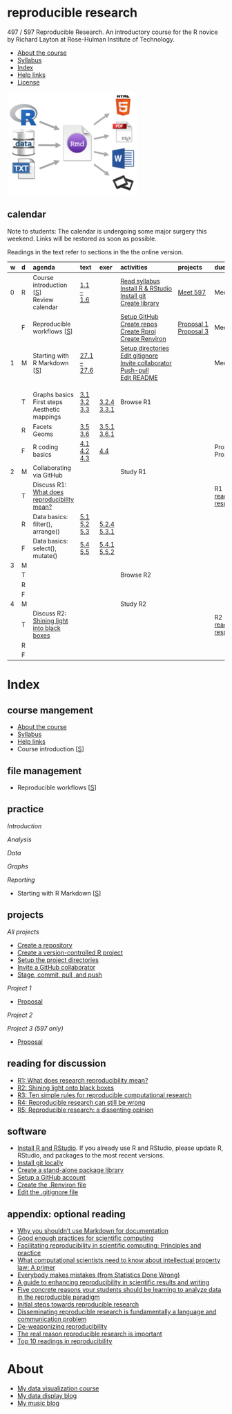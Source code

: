 
# reproducible research

497 / 597 Reproducible Research. An introductory course for the R novice
by Richard Layton at Rose-Hulman Institute of Technology.

  - [About the course](cm/cm0001_about-the-course.md)  
  - [Syllabus](cm/cm0003_syllabus.md)
  - [Index](#index)
  - [Help links](cm/cm0004_getting-help.md)  
  - [License](LICENSE.md)

<!-- - [Project due dates](cm/cm002a_deadlines.md)  -->

![](resources/images/rr-flow-2.png)

## calendar

Note to students: The calendar is undergoing some major surgery this
weekend. Links will be restored as soon as possible.

Readings in the text refer to sections in the the online
version.

| w | d | agenda                                                                                                         | text                                                                                                                                                                                                               | exer                                                                                                                                                | activities                                                                                                                                                                                                     | projects                                                                                 | due                                                            |
| :- | :- | :------------------------------------------------------------------------------------------------------------- | :----------------------------------------------------------------------------------------------------------------------------------------------------------------------------------------------------------------- | :-------------------------------------------------------------------------------------------------------------------------------------------------- | :------------------------------------------------------------------------------------------------------------------------------------------------------------------------------------------------------------- | :--------------------------------------------------------------------------------------- | :------------------------------------------------------------- |
| 0 | R | Course introduction \[[S](slides/cm4001_introduction.pdf)\]<br>Review calendar                                 | [1.1 – 1.6](http://r4ds.had.co.nz/introduction.html)                                                                                                                                                               | []()                                                                                                                                                | [Read syllabus](cm/cm0003_syllabus.md)<br>[Install R & RStudio](cm/cm1001_install-R-RStudio.md)<br>[Install git](cm/cm1002_install-git.md)<br>[Create library](cm/cm1003_library.md)                           | [Meet 597](cm/cm3301_project-3_start.md)                                                 | Meet 597                                                       |
|   | F | Reproducible workflows \[[S](slides/cm4002_principles.pdf)\]                                                   | []()                                                                                                                                                                                                               | []()                                                                                                                                                | [Setup GitHub](cm/cm1004_setup-github.md)<br>[Create repos](cm/cm1005_create-repo.md)<br>[Create Rproj](cm/cm1006_setup-Rproj.md)<br>[Create Renviron](cm/cm1007_Renviron.md)                                  | [Proposal 1](cm/cm3101_project-1_start.md)<br>[Proposal 3](cm/cm3301_project-3_start.md) | Meet 597                                                       |
| 1 | M | Starting with R Markdown \[[S](slides/cm4003_rmarkdown.pdf)\]                                                  | [27.1 – 27.6](http://r4ds.had.co.nz/r-markdown.html)                                                                                                                                                               | [](http://r4ds.had.co.nz)                                                                                                                           | [Setup directories](cm/cm1008_setup-directories.md)<br>[Edit gitignore](cm/cm1009_gitignore.md)<br>[Invite collaborator](cm/cm1010_invite-collab.md)<br>[Push-pull](cm/cm1011_push-pull.md)<br>[Edit README]() | <br>                                                                                     | Meet 597                                                       |
|   | T | <br>Graphs basics<br>First steps<br>Aesthetic mappings                                                         | [3.1](http://r4ds.had.co.nz/data-visualisation.html#introduction-1)<br>[3.2](http://r4ds.had.co.nz/data-visualisation.html#first-steps)<br>[3.3](http://r4ds.had.co.nz/data-visualisation.html#aesthetic-mappings) | []()<br>[3.2.4](http://r4ds.had.co.nz/data-visualisation.html#introduction-1)<br>[3.3.1](http://r4ds.had.co.nz/data-visualisation.html#exercises-1) | Browse R1                                                                                                                                                                                                      | []()                                                                                     | []()                                                           |
|   | R | Facets<br>Geoms                                                                                                | [3.5](http://r4ds.had.co.nz/data-visualisation.html#facets)<br>[3.6](http://r4ds.had.co.nz/data-visualisation.html#geometric-objects)                                                                              | [3.5.1](http://r4ds.had.co.nz/data-visualisation.html#exercises-2)<br>[3.6.1](http://r4ds.had.co.nz/data-visualisation.html#exercises-3)            | []()                                                                                                                                                                                                           | []()                                                                                     | []()                                                           |
|   | F | R coding basics                                                                                                | [4.1](http://r4ds.had.co.nz/workflow-basics.html)<br>[4.2](http://r4ds.had.co.nz/workflow-basics.html#whats-in-a-name)<br>[4.3](http://r4ds.had.co.nz/workflow-basics.html#calling-functions)                      | [4.4](http://r4ds.had.co.nz/workflow-basics.html#practice)                                                                                          | []()                                                                                                                                                                                                           | []()                                                                                     | Proposal 1<br>Proposal 3                                       |
| 2 | M | Collaborating via GitHub                                                                                       | [](http://r4ds.had.co.nz)                                                                                                                                                                                          | [](http://r4ds.had.co.nz)                                                                                                                           | Study R1                                                                                                                                                                                                       | []()                                                                                     | []()                                                           |
|   | T | Discuss R1: [What does reproducibility mean?](resources/readings/2016-Goodman-et-al-what-does-RR-mean.pdf)     | [](http://r4ds.had.co.nz)                                                                                                                                                                                          | [](http://r4ds.had.co.nz)                                                                                                                           | []()                                                                                                                                                                                                           | []()                                                                                     | R1 [reading response](resources/readings/reading-response.pdf) |
|   | R | Data basics: filter(), arrange()                                                                               | [5.1](http://r4ds.had.co.nz/transform.html#introduction-2)<br>[5.2](http://r4ds.had.co.nz/transform.html#filter-rows-with-filter)<br>[5.3](http://r4ds.had.co.nz/transform.html#arrange-rows-with-arrange)         | []()<br>[5.2.4](http://r4ds.had.co.nz/transform.html#exercises-7)<br>[5.3.1](http://r4ds.had.co.nz/transform.html#exercises-8)                      | []()                                                                                                                                                                                                           | []()                                                                                     | []()                                                           |
|   | F | Data basics: select(), mutate()                                                                                | [5.4](http://r4ds.had.co.nz/transform.html#select)<br>[5.5](http://r4ds.had.co.nz/transform.html#add-new-variables-with-mutate)                                                                                    | [5.4.1](http://r4ds.had.co.nz/transform.html#exercises-9)<br>[5.5.2](http://r4ds.had.co.nz/transform.html#exercises-10)                             | []()                                                                                                                                                                                                           | []()                                                                                     | []()                                                           |
| 3 | M | []()                                                                                                           | [](http://r4ds.had.co.nz)                                                                                                                                                                                          | [](http://r4ds.had.co.nz)                                                                                                                           | []()                                                                                                                                                                                                           | []()                                                                                     | []()                                                           |
|   | T | []()                                                                                                           | [](http://r4ds.had.co.nz)                                                                                                                                                                                          | [](http://r4ds.had.co.nz)                                                                                                                           | Browse R2                                                                                                                                                                                                      | []()                                                                                     | []()                                                           |
|   | R | []()                                                                                                           | [](http://r4ds.had.co.nz)                                                                                                                                                                                          | [](http://r4ds.had.co.nz)                                                                                                                           | []()                                                                                                                                                                                                           | []()                                                                                     | []()                                                           |
|   | F | []()                                                                                                           | [](http://r4ds.had.co.nz)                                                                                                                                                                                          | [](http://r4ds.had.co.nz)                                                                                                                           | []()                                                                                                                                                                                                           | []()                                                                                     | []()                                                           |
| 4 | M | []()                                                                                                           | [](http://r4ds.had.co.nz)                                                                                                                                                                                          | [](http://r4ds.had.co.nz)                                                                                                                           | Study R2                                                                                                                                                                                                       | []()                                                                                     | []()                                                           |
|   | T | Discuss R2: [Shining light into black boxes](resources/readings/2012-Morin-Shining-light-into-black-boxes.pdf) | [](http://r4ds.had.co.nz)                                                                                                                                                                                          | [](http://r4ds.had.co.nz)                                                                                                                           | []()                                                                                                                                                                                                           | []()                                                                                     | R2 [reading response](resources/readings/reading-response.pdf) |
|   | R | []()                                                                                                           | [](http://r4ds.had.co.nz)                                                                                                                                                                                          | [](http://r4ds.had.co.nz)                                                                                                                           | []()                                                                                                                                                                                                           | []()                                                                                     | []()                                                           |
|   | F | []()                                                                                                           | [](http://r4ds.had.co.nz)                                                                                                                                                                                          | [](http://r4ds.had.co.nz)                                                                                                                           | []()                                                                                                                                                                                                           | []()                                                                                     | []()                                                           |

# Index

## course mangement

  - [About the course](cm/cm0001_about-the-course.md)
  - [Syllabus](cm/cm0003_syllabus.md)  
  - [Help links](cm/cm0004_getting-help.md)
  - Course introduction \[[S](slides/cm4001_introduction.pdf)\]

## file management

  - Reproducible workflows
\[[S](slides/cm4002_principles.pdf)\]

## practice

*Introduction*

<!-- - [Learn R by doing](practice_work/exercises/8001_practice-work-setup.md) [Rmd 01-1]  -->

*Analysis*

*Data*

*Graphs*

<!-- - [Graph basics 1](practice_work/exercises/8002_graphs_3-1-3-2.md) (text p. 1-12) [Rmd 01-2] -->

*Reporting*

  - Starting with R Markdown \[[S](slides/cm4003_rmarkdown.pdf)\]

## projects

*All projects*

  - [Create a repository](cm/cm1005_create-repo.md)
  - [Create a version-controlled R project](cm/cm1006_setup-Rproj.md)
  - [Setup the project directories](cm/cm1008_setup-directories.md)
  - [Invite a GitHub collaborator](cm/cm1010_invite-collab.md)
  - [Stage, commit, pull, and push](cm/cm1011_push-pull.md)

*Project 1*

  - [Proposal](cm/cm3101_project-1_start.md)

*Project 2*

*Project 3 (597 only)*

  - [Proposal](cm/cm3301_project-3_start.md)

## reading for discussion

  - [R1: What does research reproducibility
    mean?](resources/readings/2016-Goodman-et-al-what-does-RR-mean.pdf)  
  - [R2: Shining light onto black
    boxes](resources/readings/2012-Morin-Shining-light-into-black-boxes.pdf)  
  - [R3: Ten simple rules for reproducible computational
    research](resources/readings/2013-Sandve-et-al-Ten-simple-rules.pdf)  
  - [R4: Reproducible research can still be
    wrong](resources/readings/2015-Leek-Peng-RR-can-still-be-wrong.pdf)  
  - [R5: Reproducible research: a dissenting
    opinion](resources/readings/2012-Drummond-RR-dissenting-opinion.pdf)

## software

  - [Install R and RStudio](cm/cm1001_install-R-RStudio.md). If you
    already use R and RStudio, please update R, RStudio, and packages to
    the most recent versions.
  - [Install git locally](cm/cm1002_install-git.md)
  - [Create a stand-alone package library](cm/cm1003_library.md)
  - [Setup a GitHub account](cm/cm1004_setup-github.md)
  - [Create the .Renviron file](cm/cm1007_Renviron.md)
  - [Edit the .gitignore
file](cm/cm1009_gitignore.md)

<!-- - [Set up an R Project](cm/cm0011_setup-R-project.md)   -->

<!-- - Install the [tidyverse](https://www.tidyverse.org)   -->

<!-- #################################################### -->

<!-- ## reading -->

<!-- *week 0* -->

<!-- - [Calibration report](resources/readings/calibration-report.pdf) in class  -->

<!-- - Preface, pp. ix--xxv.  ([1.1--1.8 online](http://r4ds.had.co.nz/introduction.html))  -->

<!-- - R Markdown, pp. 423--426. ([27.1 &  27.2 online](http://r4ds.had.co.nz/r-markdown.html))  -->

<!-- *Tips* -->

<!-- - If you Google for help, avoid out-of-date advice by setting the Google Tools > Anytime > Past year  -->

<!-- - When installing R and RStudio for the first time, make sure you login as an administrator (localmgr on Windows)   -->

<!-- - Follow the instructions slowly and deliberately  -->

<!-- *Project assignments* -->

<!-- - [Project 3 getting started](cm/cm7301_project-3_start.md) ME 597 students only -->

<!-- ## week 1 -->

<!-- *Project assignments* -->

<!-- - [Project 1 getting started](cm/cm7101_project-1_start.md)  -->

<!-- ## week 2 -->

<!-- ## week 3 -->

<!-- ## week 4 -->

<!-- *Course management* -->

<!-- *Reading assigments* -->

<!-- *File management* -->

<!-- *Data* -->

<!-- *Analysis* -->

<!-- *Graphs* -->

<!-- *Tutorials* -->

<!-- *Project assignments* -->

<!-- *Reporting* -->

<!-- *Lecture slides* -->

<!-- ## week 1 -->

<!-- Reading: Chapters 2 & 3 and *Having Git ignore files* (p.99).   -->

<!-- - [Three principles of reproducibility](slides/slides003_start-report.pdf) [slides]   -->

<!-- File management  -->

<!-- - [Having Git ignore files](cm/cm008_project-1_gitignore.md)  -->

<!-- Project 1 tutorials  -->

<!-- - [Project 1 overview](cm/cm004_project-1_overview.md)  -->

<!-- - [Initialize the project](cm/cm005_project-1_initialize.md)  -->

<!-- - [Download resource and data files](cm/cm006_project-1_downloads.md)  -->

<!-- - [Start your first script](cm/cm007_project-1_first-script.md)  -->

<!-- - [Explore the data](cm/cm009_project-1_explore-data.md)  -->

<!-- - [Tidy the data](cm/cm010_project-1_tidy-data.md)  -->

<!-- ## week 2 -->

<!-- Reading: Section 11.2  -->

<!-- Project 1 tutorials  -->

<!-- - [Visually check the data](cm/cm011_project-1_graph-first-look.md)  -->

<!-- - [Perform a linear regression](cm/cm012_project-1_regression.md)  -->

<!-- - [Create the calibration graph](cm/cm013_project-1_graph-better.md)  -->

<!-- - [Write the client report](cm/cm015_project-1_report.md)  -->

<!-- - [When the data change](cm/cm017_project-1_data-change.md)  -->

<!-- - [Adding references to a report](cm/cm018_project-1_references.md)  -->

<!-- - [Project 1: Wrap-up](cm/cm049_project-1_wrapup.md)  -->

<!-- Optional   -->

<!-- - [Graph extras](cm/cm014_project-1_graph-extras.md)  -->

<!-- - [Preparing a report for transmittal](cm/cm016_project-1_report-transmittal.md)  -->

<!-- ## week 3 -->

<!-- Reading: Sections 6.2 and 6.3  -->

<!-- Tutorials  -->

<!-- - [Getting data into R](cm/cm020_getting-data-into-R.md)  -->

<!-- - [Reshaping data from wide to long form](cm/cm021_reshaping-data.md)  -->

<!-- - [Visual interpretation of the gather function](slides/slides004_visual-gather.pdf)  [slides]  -->

<!-- Project  -->

<!-- - [Initialize project 2](cm/cm019_project-2_start.md)  -->

<!-- ## week 4  -->

<!-- Reading: Chapter 7  -->

<!-- Tutorials  -->

<!-- - [Review of tools for preparing data](cm/cm022_review-data-prep.md)  -->

<!-- - [Start a new "practiceR" project](cm/cm023_practiceR.md)  -->

<!-- - [practiceR: Get a handle on your data (7.1.1)](cm/cm024_ch07_handle-on-data.md)  -->

<!-- - [practiceR: Reshaping data (7.1.2)](cm/cm025_ch07_reshaping-data.md)  -->

<!-- - [practiceR: More data prep skills (7.1.3, 4, 6, 7)](cm/cm026_ch07_more-data-prep.md)  -->

<!-- - [practiceR: Subsetting (7.1.5)](cm/cm028_ch07_subsetting.md)  -->

<!-- Project  -->

<!-- - [Project 2 collaboration assignment](cm/cm027_project-2_reviewers.md)  -->

<!-- ## week 5  -->

<!-- Reading: Sections 5.3 and 5.4  -->

<!-- Project  -->

<!-- - [GitHub: Collaborating](cm/cm029_collaborating-github.md)  -->

<!-- - [GitHub: Managing changes and conflicts](cm/cm030_change-conflict-revert.md)  -->

<!-- - [Comprehensive checklist for reproducibility](http://ropensci.github.io/reproducibility-guide/sections/checklist/)  -->

<!-- ## week 6  -->

<!-- Reading: Sections 4.1, 4.2, and 4.3     -->

<!-- Tutorials  -->

<!-- - [Graph tour overview](cm/cm034_graph-tour-overview.md)   -->

<!-- - [practiceR: Dot plot](cm/cm035_dot-plot.md)  -->

<!-- - [practiceR: Introduction to factors](cm/cm032_factors.md)  -->

<!-- - [practiceR: Working with factors](cm/cm033_working-with-factors.md)  -->

<!-- File management   -->

<!-- - [Deleting unnecessary files](cm/cm037_unlink-files.md)  -->

<!-- Project  -->

<!-- - [Project 2: Wrap-up](cm/cm040_project-2_wrapup.md)  -->

<!-- - [Project 3: Abstracts.](cm/cm031_project-3-descriptions.md)  -->

<!-- - [Project 3: Getting started](cm/cm037_project-3_collabs.md) -->

<!-- ## week 7  -->

<!-- Reading: Sections 9.1, 9.2.2, and 9.3.1     -->

<!-- Reading for class discussion: [Naming things](https://rawgit.com/Reproducible-Science-Curriculum/rr-organization1/master/organization-01-slides.html#1) (a slide presentation) and Hadley Wickham's [Style guide](http://adv-r.had.co.nz/Style.html) -->

<!-- Tutorials  -->

<!-- - [practiceR: Histogram](cm/cm036_histogram.md)  -->

<!-- - [practiceR: Line graph](cm/cm045_line-graph.md)  -->

<!-- Reporting  -->

<!-- - [Controlling Word styles](cm/cm041_word-styles.md)  -->

<!-- File management  -->

<!-- - [Fixing the .Rproj won't launch problem](cm/cm043_rstudio_Rproj-not-open.md)  -->

<!-- - [Preventable version control conflicts](cm/cm044_preventable-vc-conflicts.md)  -->

<!-- ## week 8  -->

<!-- Reading: Sections 10.1.2, 10.2, and 10.4     -->

<!-- Tutorials  -->

<!-- - [practiceR: Scatterplot](cm/cm046_scatterplot.md)  -->

<!-- - [practiceR: Data grouping](cm/cm047_data-grouping.md)  -->

<!-- - [practiceR: Data joining](cm/cm048_data-joining.md)  -->

<!-- ## week 9  -->

<!-- Reading: Sections 13.1 and 13.2     -->

<!-- Reporting  -->

<!-- - [practiceR: Numbering tables and figures](cm/cm050_Rmd-to-docx_table-numbers.md)  -->

<!-- File management -->

<!-- - [Run all scripts in sequence](cm/cm051_run-all-scripts.md)  -->

<!-- ## week 10  -->

<!-- Reading for class discussion:   -->

<!-- - [Project 3 wrapup](cm/cm052_project-3_wrapup.md)  -->

<!-- # Index -->

<!-- ## course mangement -->

<!-- - [Three principles of reproducibility](../slides/slides003_start-report.pdf) [slides]  -->

<!-- - [Comprehensive checklist for reproducibility](http://ropensci.github.io/reproducibility-guide/sections/checklist/)  -->

<!-- ## file management -->

<!-- - [Git: Ignore files](cm008_project-1_gitignore.md)  -->

<!-- - [GitHub: Collaborating](cm029_collaborating-github.md)  -->

<!-- - [GitHub: Managing changes and conflicts](cm030_change-conflict-revert.md)  -->

<!-- - [Deleting unnecessary files](cm037_unlink-files.md)  -->

<!-- - [Fixing the .Rproj won't launch problem](cm043_rstudio_Rproj-not-open.md)  -->

<!-- - [Preventable version control conflicts](cm044_preventable-vc-conflicts.md)  -->

<!-- - [Run all scripts in sequence](cm051_run-all-scripts.md)  -->

<!-- ## practice  -->

<!-- *Introduction*  -->

<!-- *Analysis*  -->

<!-- - [Perform a linear regression](cm012_project-1_regression.md) (Project 1)  -->

<!-- *Data* -->

<!-- - [Review of tools for preparing data](cm022_review-data-prep.md)  -->

<!-- - [Getting data into R](cm020_getting-data-into-R.md)  -->

<!-- - [Download resource and data files](cm006_project-1_downloads.md) (Project 1)  -->

<!-- - [Explore the data](cm009_project-1_explore-data.md) (Project 1)  -->

<!-- - [Reshaping data from wide to long form](cm021_reshaping-data.md)  -->

<!-- - [Visual interpretation of the gather function](../slides/slides004_visual-gather.pdf)  [slides]  -->

<!-- - [Tidy the data](cm010_project-1_tidy-data.md) (Project 1)  -->

<!-- Tutorials -->

<!-- - [Start a new "practiceR" project](cm023_practiceR.md)   -->

<!-- - [practiceR: Get a handle on your data (7.1.1)](cm024_ch07_handle-on-data.md)  -->

<!-- - [practiceR: Reshaping data (7.1.2)](cm025_ch07_reshaping-data.md)  -->

<!-- - [practiceR: More data prep skills (7.1.3, 4, 6, 7)](cm026_ch07_more-data-prep.md)  -->

<!-- - [practiceR: Subsetting (7.1.5)](cm028_ch07_subsetting.md)  -->

<!-- - [practiceR: Introduction to factors](cm032_factors.md)  -->

<!-- - [practiceR: Working with factors](cm033_working-with-factors.md)  -->

<!-- - [practiceR: Data grouping](cm047_data-grouping.md)  -->

<!-- - [practiceR: Data joining](cm048_data-joining.md)  -->

<!-- *Graphs*  -->

<!-- - [Visually check the data](cm011_project-1_graph-first-look.md) (Project 1)  -->

<!-- - [Create the calibration graph](cm013_project-1_graph-better.md) (Project 1)  -->

<!-- - [Graph extras](cm014_project-1_graph-extras.md) (Project 1)  -->

<!-- Tutorials  -->

<!-- - [Graph tour overview](cm034_graph-tour-overview.md)  -->

<!-- - [practiceR: Dot plot](cm035_dot-plot.md)  -->

<!-- - [practiceR: Histogram](cm036_histogram.md)  -->

<!-- - [practiceR: Line graph](cm045_line-graph.md)  -->

<!-- - [practiceR: Scatterplot](cm046_scatterplot.md)  -->

<!-- *Reporting* -->

<!-- - [Write the client report](cm015_project-1_report.md) (Project 1)  -->

<!-- - [When the data change](cm017_project-1_data-change.md)  (Project 1)  -->

<!-- - [Adding references to a report](cm018_project-1_references.md) (Project 1)  -->

<!-- - [Preparing a report for transmittal](cm016_project-1_report-transmittal.md) (Project 1)  -->

<!-- - [Controlling Word styles](cm041_word-styles.md)  -->

<!-- - [Numbering tables and figures](cm050_Rmd-to-docx_table-numbers.md)  -->

<!-- ## reading -->

<!-- ## projects  -->

<!-- *Project 1* -->

<!-- ## project assignments -->

<!-- - [Schedule of projects](cm002a_deadlines.md)  -->

<!-- old Project 1 -->

<!-- - [Overview](cm004_project-1_overview.md)  -->

<!-- - [Initialize](cm005_project-1_initialize.md)  -->

<!-- - [Start your first script](cm007_project-1_first-script.md)  -->

<!-- - [Wrap-up](cm049_project-1_wrapup.md)  -->

<!-- - [Initialize](cm019_project-2_start.md)  -->

<!-- - [Collaboration assignment](cm027_project-2_reviewers.md)  -->

<!-- - [Wrap-up](cm040_project-2_wrapup.md)  -->

<!-- *Project 2* -->

<!-- - [Abstracts](cm031_project-3-descriptions.md)  -->

<!-- - [Getting started](cm037_project-3_collabs.md)  -->

<!-- - [Project 3 wrapup](cm052_project-3_wrapup.md)  -->

<!-- *Project 3 (597 only)* -->

<!-- ## reading  -->

<!-- *Samples*  -->

<!-- - [Calibration report](resources/readings/calibration-report.pdf)  -->

<!-- Gandrud C (2015) *Reproducible Research with R and RStudio*, CRC Press.  -->

<!-- - Chapter 1  -->

<!-- - Chapters 2 & 3 and *Having Git ignore files* (p.99)  -->

<!-- - Sections 4.1, 4.2, and 4.3  -->

<!-- - Sections 5.3 and 5.4  -->

<!-- - Sections 6.2 and 6.3  -->

<!-- - Chapter 7  -->

<!-- - Sections 9.1, 9.2.2, and 9.3.1  -->

<!-- - Sections 10.1.2, 10.2, and 10.4  -->

<!-- - Section 11.2  -->

<!-- - Sections 13.1 and 13.2  -->

## appendix: optional reading

  - [Why you shouldn’t use Markdown for
    documentation](http://ericholscher.com/blog/2016/mar/15/dont-use-markdown-for-technical-docs/)  
  - [Good enough practices for scientific
    computing](http://swcarpentry.github.io/good-enough-practices-in-scientific-computing/)
  - [Facilitating reproducibility in scientific computing: Principles
    and practice](http://web.stanford.edu/~vcs/papers/reprod2014.pdf)
  - [What computational scientists need to know about intellectual
    property law: A primer](https://osf.io/yi8k2/)
  - [Everybody makes mistakes (from Statistics Done
    Wrong)](resources/readings/Reinhart2015-Ch10-Everybody-makes-mistakes.pdf)
  - [A guide to enhancing reproducibility in scientific results and
    writing](http://ropensci.github.io/reproducibility-guide/)
  - [Five concrete reasons your students should be learning to analyze
    data in the reproducible
    paradigm](http://chance.amstat.org/2014/09/reproducible-paradigm/)
  - [Initial steps towards reproducible
    research](http://kbroman.org/steps2rr/)
  - [Disseminating reproducible research is fundamentally a language and
    communication
    problem](http://simplystatistics.org/2016/05/13/reproducible-research-language/)
  - [De-weaponizing
    reproducibility](http://simplystatistics.org/2015/03/13/de-weaponizing-reproducibility/)
  - [The real reason reproducible research is
    important](http://simplystatistics.org/2014/06/06/the-real-reason-reproducible-research-is-important/)
  - [Top 10 readings in
    reproducibility](https://hackernoon.com/barba-group-reproducibility-syllabus-e3757ee635cf#.8jzbyn33h)

# About

  - [My data visualization
    course](https://github.com/DSR-RHIT/me447-visualizing-data)
  - [My data display blog](http://www.graphdoctor.com)
  - [My music blog](http://www.richardlaytonmusic.com)
